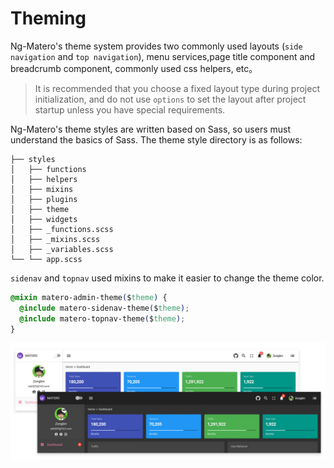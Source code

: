# Theming

Ng-Matero's theme system provides two commonly used layouts \(`side navigation` and `top navigation`\), menu services,page title component and breadcrumb component, commonly used css helpers, etc。

> It is recommended that you choose a fixed layout type during project initialization, and do not use `options` to set the layout after project startup unless you have special requirements.

Ng-Matero's theme styles are written based on Sass, so users must understand the basics of Sass. The theme style directory is as follows:

```text
├── styles
│   ├── functions
│   ├── helpers
│   ├── mixins
│   ├── plugins
│   ├── theme
│   ├── widgets
│   ├── _functions.scss
│   ├── _mixins.scss
│   ├── _variables.scss
└── └── app.scss
```

`sidenav` and `topnav` used mixins to make it easier to change the theme color.

```css
@mixin matero-admin-theme($theme) {
  @include matero-sidenav-theme($theme);
  @include matero-topnav-theme($theme);
}
```

![](../.gitbook/assets/theme.jpg)

